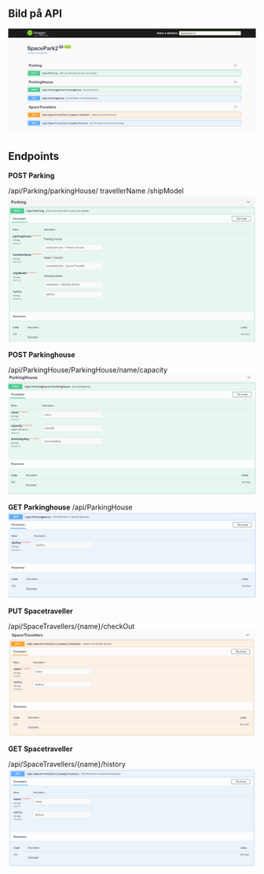 ## Bild på API

![Screenshot API](Api.png)


## Endpoints


**POST Parking**

/api/Parking/parkingHouse/ travellerName /shipModel
![Screenshot PostParking API](postparking.png)




**POST Parkinghouse**

/api/ParkingHouse/ParkingHouse/name/capacity
![Screenshot PostParking API](postparkinghouse.png)




**GET Parkinghouse**
/api/ParkingHouse
![Screenshot GetParkingHouse API](getparkinghouse.png)




**PUT Spacetraveller** 

/api/SpaceTravellers/{name}/checkOut
![Screenshot PutSpaceTraveller API](putspacetraveller.png)




**GET Spacetraveller**

/api/SpaceTravellers/{name}/history
![Screenshot GetSpaceTraveller API](getspacetraveller.png)

